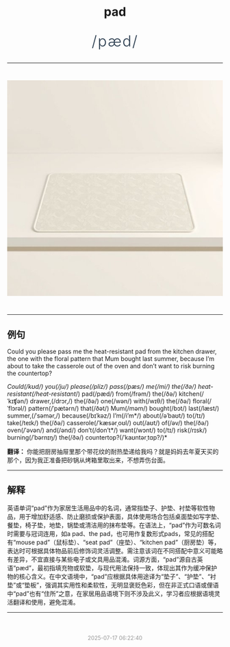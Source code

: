 <div align="center">

# pad

<div style="margin: 30px 0;">
<h1 style="font-size: 2.5em; font-weight: 300; letter-spacing: 2px; margin: 0; color: #2c3e50;">
/pæd/
</h1>
</div>

</div>

---

<div align="center" style="margin: 40px 0;">

![pad](images/pad.png)

</div>

---

## 例句

Could you please pass me the heat-resistant pad from the kitchen drawer, the one with the floral pattern that Mum bought last summer, because I’m about to take the casserole out of the oven and don’t want to risk burning the countertop?

*Could(/kʊd/) you(/ju/) please(/pliz/) pass(/pæs/) me(/mi/) the(/ðə/) heat-resistant(/heat-resistant*/) pad(/pæd/) from(/frəm/) the(/ðə/) kitchen(/ˈkɪʧən/) drawer,(/drɔr,/) the(/ðə/) one(/wən/) with(/wɪθ/) the(/ðə/) floral(/ˈflɔrəl/) pattern(/ˈpætərn/) that(/ðət/) Mum(/məm/) bought(/bɔt/) last(/læst/) summer,(/ˈsəmər,/) because(/bɪˈkəz/) I’m(/i’m*/) about(/əˈbaʊt/) to(/tɪ/) take(/teɪk/) the(/ðə/) casserole(/ˈkæsərˌoʊl/) out(/aʊt/) of(/əv/) the(/ðə/) oven(/ˈəvən/) and(/ənd/) don’t(/don’t*/) want(/wɔnt/) to(/tɪ/) risk(/rɪsk/) burning(/ˈbərnɪŋ/) the(/ðə/) countertop?(/ˈkaʊntərˌtɑp?/)*

**翻译：** 你能把厨房抽屉里那个带花纹的耐热垫递给我吗？就是妈妈去年夏天买的那个，因为我正准备把砂锅从烤箱里取出来，不想弄伤台面。

---

## 解释

英语单词“pad”作为家居生活用品中的名词，通常指垫子、护垫、衬垫等软性物品，用于增加舒适感、防止磨损或保护表面，具体使用场合包括桌面垫如写字垫、餐垫，椅子垫，地垫，锅垫或清洁用的抹布垫等。在语法上，“pad”作为可数名词时需要与冠词连用，如a pad、the pad，也可用作复数形式pads，常见的搭配有“mouse pad”（鼠标垫）、“seat pad”（座垫）、“kitchen pad”（厨房垫）等，表达时可根据具体物品前后修饰词灵活调整。需注意该词在不同搭配中意义可能略有差异，不宜直接与某些电子或文具用品混淆。词源方面，“pad”源自古英语“pæd”，最初指填充物或软垫，与现代用法保持一致，体现出其作为缓冲保护物的核心含义。在中文语境中，“pad”应根据具体用途译为“垫子”、“护垫”、“衬垫”或“垫板”，强调其实用性和柔软性，无明显褒贬色彩，但在非正式口语或俚语中“pad”也有“住所”之意，在家居用品语境下则不涉及此义，学习者应根据语境灵活翻译和使用，避免混淆。


---

<div align="center" style="margin-top: 50px;">
<small style="color: #999; font-size: 0.9em;">2025-07-17 06:22:40</small>
</div>
